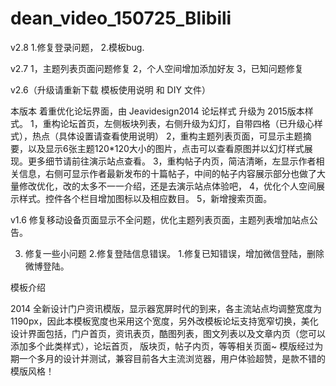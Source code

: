 # dean_video_150725_Blibili



v2.8
1.修复登录问题，
2.模板bug.

v2.7
1，主题列表页面问题修复
2，个人空间增加添加好友
3，已知问题修复

v2.6（升级请重新下载 模板使用说明 和 DIY 文件）


本版本 着重优化论坛界面，由 Jeavidesign2014 论坛样式 升级为 2015版本样式。
1，重构论坛首页，左侧板块列表，右侧升级为幻灯，自带四格（已升级心样式），热点（具体设置请查看使用说明）
2，重构主题列表页面，可显示主题摘要，以及显示6张主题120*120大小的图片，点击可以查看原图并以幻灯样式展现。更多细节请前往演示站点查看。
3，重构帖子内页，简洁清晰，左显示作者相关信息，右侧可显示作者最新发布的十篇帖子，中间的帖子内容展示部分也做了大量修改优化，改的太多不一一介绍，还是去演示站点体验吧，
4，优化个人空间展示样式。控件各个栏目增加图标以及相应数目。
5，新增搜索页面。

v1.6 修复移动设备页面显示不全问题，优化主题列表页面，主题列表增加站点公告。


3. 修复一些小问题
2.修复登陆信息错误。
1.修复已知错误，增加微信登陆，删除微博登陆。

模板介绍


2014 全新设计门户资讯模版，显示器宽屏时代的到来，各主流站点均调整宽度为1190px，因此本模板宽度也采用这个宽度，另外改模板论坛支持宽窄切换，美化设计界面包括，门户首页，资讯表页，酷图列表，图文列表以及文章内页（您可以添加多个此类样式），论坛首页， 版块页，帖子内页，等等相关页面~ 模版经过为期一个多月的设计并测试，兼容目前各大主流浏览器，用户体验超赞，是款不错的模版风格！




 
 
 
